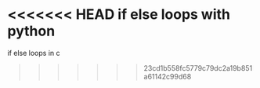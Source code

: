 <<<<<<< HEAD
if else loops with python
=======
if else loops in c
>>>>>>> 23cd1b558fc5779c79dc2a19b851a61142c99d68
